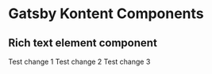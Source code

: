 # Gatsby Kontent Components

## Rich text element component

Test change 1
Test change 2
Test change 3

